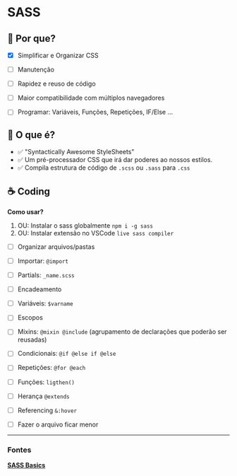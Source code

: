 #  SASS 


## 🧐️ Por que?

- [x]  Simplificar e Organizar CSS
- [ ]  Manutenção
- [ ]  Rapidez e reuso de código
- [ ]  Maior compatibilidade com múltiplos navegadores
- [ ]  Programar: Variáveis, Funções, Repetições, IF/Else ...


## 🤔 O que é?

- ✅ "Syntactically Awesome StyleSheets"
- ✅ Um pré-processador CSS que irá dar poderes ao nossos estilos. 
- ✅ Compila estrutura de código de `.scss` ou `.sass` para `.css`

## ☕ Coding

**Como usar?** 

1. OU: Instalar o sass globalmente `npm i -g sass`
2. OU: Instalar extensão no VSCode `live sass compiler`

- [ ]  Organizar arquivos/pastas
- [ ]  Importar: `@import`
- [ ]  Partials: `_name.scss`
- [ ]  Encadeamento
- [ ]  Variáveis: `$varname`
- [ ]  Escopos
- [ ]  Mixins: `@mixin @include` (agrupamento de declarações que poderão ser reusadas)
- [ ]  Condicionais: `@if @else if @else`
- [ ]  Repetições: `@for @each`
- [ ]  Funções: `ligthen()`
- [ ]  Herança `@extends`
- [ ]  Referencing `&:hover`
- [ ]  Fazer o arquivo ficar menor


---
### Fontes

**[SASS Basics](https://sass-lang.com/guide)**